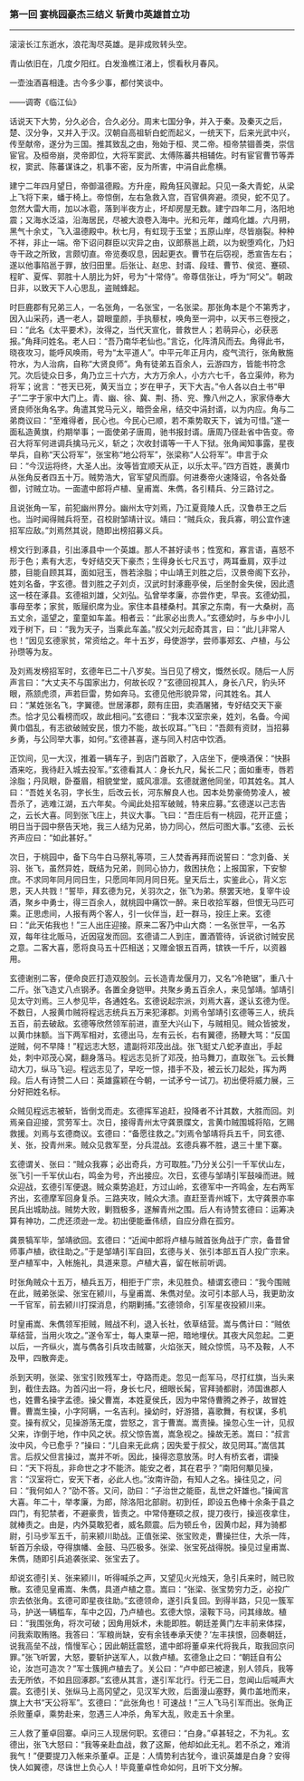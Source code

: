 ### 第一回 宴桃园豪杰三结义 斩黄巾英雄首立功
---

滚滚长江东逝水，浪花淘尽英雄。是非成败转头空。  

青山依旧在，几度夕阳红。白发渔樵江渚上，惯看秋月春风。  

一壶浊酒喜相逢。古今多少事，都付笑谈中。  

——调寄《临江仙》  

  

话说天下大势，分久必合，合久必分。周末七国分争，并入于秦。及秦灭之后，楚、汉分争，又并入于汉。汉朝自高祖斩白蛇而起义，一统天下，后来光武中兴，传至献帝，遂分为三国。推其致乱之由，殆始于桓、灵二帝。桓帝禁锢善类，崇信宦官。及桓帝崩，灵帝即位，大将军窦武、太傅陈蕃共相辅佐。时有宦官曹节等弄权，窦武、陈蕃谋诛之，机事不密，反为所害，中涓自此愈横。  

建宁二年四月望日，帝御温德殿。方升座，殿角狂风骤起。只见一条大青蛇，从梁上飞将下来，蟠于椅上。帝惊倒，左右急救入宫，百官俱奔避。须臾，蛇不见了。忽然大雷大雨，加以冰雹，落到半夜方止，坏却房屋无数。建宁四年二月，洛阳地震；又海水泛溢，沿海居民，尽被大浪卷入海中。光和元年，雌鸡化雄。六月朔，黑气十余丈，飞入温德殿中。秋七月，有虹现于玉堂；五原山岸，尽皆崩裂。种种不祥，非止一端。帝下诏问群臣以灾异之由，议郎蔡邕上疏，以为蜺堕鸡化，乃妇寺干政之所致，言颇切直。帝览奏叹息，因起更衣。曹节在后窃视，悉宣告左右；遂以他事陷邕于罪，放归田里。后张让、赵忠、封谞、段珪、曹节、侯览、蹇硕、程旷、夏恽、郭胜十人朋比为奸，号为“十常侍”。帝尊信张让，呼为“阿父”。朝政日非，以致天下人心思乱，盗贼蜂起。  

时巨鹿郡有兄弟三人，一名张角，一名张宝，一名张梁。那张角本是个不第秀才，因入山采药，遇一老人，碧眼童颜，手执藜杖，唤角至一洞中，以天书三卷授之，曰：“此名《太平要术》，汝得之，当代天宣化，普救世人；若萌异心，必获恶报。”角拜问姓名。老人曰：“吾乃南华老仙也。”言讫，化阵清风而去。角得此书，晓夜攻习，能呼风唤雨，号为“太平道人”。中平元年正月内，疫气流行，张角散施符水，为人治病，自称“大贤良师”。角有徒弟五百余人，云游四方，皆能书符念咒。次后徒众日多，角乃立三十六方，大方万余人，小方六七千，各立渠帅，称为将军；讹言：“苍天已死，黄天当立；岁在甲子，天下大吉。”令人各以白土书“甲子”二字于家中大门上。青、幽、徐、冀、荆、扬、兖、豫八州之人，家家侍奉大贤良师张角名字。角遣其党马元义，暗赍金帛，结交中涓封谞，以为内应。角与二弟商议曰：“至难得者，民心也。今民心已顺，若不乘势取天下，诚为可惜。”遂一面私造黄旗，约期举事；一面使弟子唐周，驰书报封谞。唐周乃径赴省中告变。帝召大将军何进调兵擒马元义，斩之；次收封谞等一干人下狱。张角闻知事露，星夜举兵，自称“天公将军”，张宝称“地公将军”，张梁称“人公将军”。申言于众曰：“今汉运将终，大圣人出。汝等皆宜顺天从正，以乐太平。”四方百姓，裹黄巾从张角反者四五十万。贼势浩大，官军望风而靡。何进奏帝火速降诏，令各处备御，讨贼立功。一面遣中郎将卢植、皇甫嵩、朱儁，各引精兵、分三路讨之。  

且说张角一军，前犯幽州界分。幽州太守刘焉，乃江夏竟陵人氏，汉鲁恭王之后也。当时闻得贼兵将至，召校尉邹靖计议。靖曰：“贼兵众，我兵寡，明公宜作速招军应敌。”刘焉然其说，随即出榜招募义兵。  

榜文行到涿县，引出涿县中一个英雄。那人不甚好读书；性宽和，寡言语，喜怒不形于色；素有大志，专好结交天下豪杰；生得身长七尺五寸，两耳垂肩，双手过膝，目能自顾其耳，面如冠玉，唇若涂脂；中山靖王刘胜之后，汉景帝阁下玄孙，姓刘名备，字玄德。昔刘胜之子刘贞，汉武时封涿鹿亭侯，后坐酎金失侯，因此遗这一枝在涿县。玄德祖刘雄，父刘弘。弘曾举孝廉，亦尝作吏，早丧。玄德幼孤，事母至孝；家贫，贩屦织席为业。家住本县楼桑村。其家之东南，有一大桑树，高五丈余，遥望之，童童如车盖。相者云：“此家必出贵人。”玄德幼时，与乡中小儿戏于树下，曰：“我为天子，当乘此车盖。”叔父刘元起奇其言，曰：“此儿非常人也！”因见玄德家贫，常资给之。年十五岁，母使游学，尝师事郑玄、卢植，与公孙瓒等为友。  

及刘焉发榜招军时，玄德年已二十八岁矣。当日见了榜文，慨然长叹。随后一人厉声言曰：“大丈夫不与国家出力，何故长叹？”玄德回视其人，身长八尺，豹头环眼，燕颔虎须，声若巨雷，势如奔马。玄德见他形貌异常，问其姓名。其人曰：“某姓张名飞，字翼德。世居涿郡，颇有庄田，卖酒屠猪，专好结交天下豪杰。恰才见公看榜而叹，故此相问。”玄德曰：“我本汉室宗亲，姓刘，名备。今闻黄巾倡乱，有志欲破贼安民，恨力不能，故长叹耳。”飞曰：“吾颇有资财，当招募乡勇，与公同举大事，如何。”玄德甚喜，遂与同入村店中饮酒。  

正饮间，见一大汉，推着一辆车子，到店门首歇了，入店坐下，便唤酒保：“快斟酒来吃，我待赶入城去投军。”玄德看其人：身长九尺，髯长二尺；面如重枣，唇若涂脂；丹凤眼，卧蚕眉，相貌堂堂，威风凛凛。玄德就邀他同坐，叩其姓名。其人曰：“吾姓关名羽，字长生，后改云长，河东解良人也。因本处势豪倚势凌人，被吾杀了，逃难江湖，五六年矣。今闻此处招军破贼，特来应募。”玄德遂以己志告之，云长大喜。同到张飞庄上，共议大事。飞曰：“吾庄后有一桃园，花开正盛；明日当于园中祭告天地，我三人结为兄弟，协力同心，然后可图大事。”玄德、云长齐声应曰：“如此甚好。”  

次日，于桃园中，备下乌牛白马祭礼等项，三人焚香再拜而说誓曰：“念刘备、关羽、张飞，虽然异姓，既结为兄弟，则同心协力，救困扶危；上报国家，下安黎庶。不求同年同月同日生，只愿同年同月同日死。皇天后土，实鉴此心，背义忘恩，天人共戮！”誓毕，拜玄德为兄，关羽次之，张飞为弟。祭罢天地，复宰牛设酒，聚乡中勇士，得三百余人，就桃园中痛饮一醉。来日收拾军器，但恨无马匹可乘。正思虑间，人报有两个客人，引一伙伴当，赶一群马，投庄上来。玄德曰：“此天佑我也！”三人出庄迎接。原来二客乃中山大商：一名张世平，一名苏双，每年往北贩马，近因寇发而回。玄德请二人到庄，置酒管待，诉说欲讨贼安民之意。二客大喜，愿将良马五十匹相送；又赠金银五百两，镔铁一千斤，以资器用。  

玄德谢别二客，便命良匠打造双股剑。云长造青龙偃月刀，又名“冷艳锯”，重八十二斤。张飞造丈八点钢矛。各置全身铠甲。共聚乡勇五百余人，来见邹靖。邹靖引见太守刘焉。三人参见毕，各通姓名。玄德说起宗派，刘焉大喜，遂认玄德为侄。不数日，人报黄巾贼将程远志统兵五万来犯涿郡。刘焉令邹靖引玄德等三人，统兵五百，前去破敌。玄德等欣然领军前进，直至大兴山下，与贼相见。贼众皆披发，以黄巾抹额。当下两军相对，玄德出马，左有云长，右有翼德，扬鞭大骂：“反国逆贼，何不早降！”程远志大怒，遣副将邓茂出战。张飞挺丈八蛇矛直出，手起处，刺中邓茂心窝，翻身落马。程远志见折了邓茂，拍马舞刀，直取张飞。云长舞动大刀，纵马飞迎。程远志见了，早吃一惊，措手不及，被云长刀起处，挥为两段。后人有诗赞二人曰：英雄露颖在今朝，一试矛兮一试刀。初出便将威力展，三分好把姓名标。  

众贼见程远志被斩，皆倒戈而走。玄德挥军追赶，投降者不计其数，大胜而回。刘焉亲自迎接，赏劳军士。次日，接得青州太守龚景牒文，言黄巾贼围城将陷，乞赐救援。刘焉与玄德商议。玄德曰：“备愿往救之。”刘焉令邹靖将兵五千，同玄德、关、张，投青州来。贼众见救军至，分兵混战。玄德兵寡不胜，退三十里下寨。  

玄德谓关、张曰：“贼众我寡；必出奇兵，方可取胜。”乃分关公引一千军伏山左，张飞引一千军伏山右，鸣金为号，齐出接应。次日，玄德与邹靖引军鼓噪而进。贼众迎战，玄德引军便退。贼众乘势追赶，方过山岭，玄德军中一齐鸣金，左右两军齐出，玄德摩军回身复杀。三路夹攻，贼众大溃。直赶至青州城下，太守龚景亦率民兵出城助战。贼势大败，剿戮极多，遂解青州之围。后人有诗赞玄德曰：运筹决算有神功，二虎还须逊一龙。初出便能垂伟绩，自应分鼎在孤穷。  

龚景犒军毕，邹靖欲回。玄德曰：“近闻中郎将卢植与贼首张角战于广宗，备昔曾师事卢植，欲往助之。”于是邹靖引军自回，玄德与关、张引本部五百人投广宗来。至卢植军中，入帐施礼，具道来意。卢植大喜，留在帐前听调。  

时张角贼众十五万，植兵五万，相拒于广宗，未见胜负。植谓玄德曰：“我今围贼在此，贼弟张梁、张宝在颍川，与皇甫嵩、朱儁对垒。汝可引本部人马，我更助汝一千官军，前去颍川打探消息，约期剿捕。”玄德领命，引军星夜投颍川来。  

时皇甫嵩、朱儁领军拒贼，贼战不利，退入长社，依草结营。嵩与儁计曰：“贼依草结营，当用火攻之。”遂令军士，每人束草一把，暗地埋伏。其夜大风忽起。二更以后，一齐纵火，嵩与儁各引兵攻击贼寨，火焰张天，贼众惊慌，马不及鞍，人不及甲，四散奔走。  

杀到天明，张梁、张宝引败残军士，夺路而走。忽见一彪军马，尽打红旗，当头来到，截住去路。为首闪出一将，身长七尺，细眼长髯，官拜骑都尉，沛国谯郡人也，姓曹名操字孟德。操父曹嵩，本姓夏侯氏，因为中常侍曹腾之养子，故冒姓曹。曹嵩生操，小字阿瞒，一名吉利。操幼时，好游猎，喜歌舞，有权谋，多机变。操有叔父，见操游荡无度，尝怒之，言于曹嵩。嵩责操。操忽心生一计，见叔父来，诈倒于地，作中风之状。叔父惊告嵩，嵩急视之。操故无恙。嵩曰：“叔言汝中风，今已愈乎？”操曰：“儿自来无此病；因失爱于叔父，故见罔耳。”嵩信其言。后叔父但言操过，嵩并不听。因此，操得恣意放荡。时人有桥玄者，谓操曰：“天下将乱，非命世之才不能济。能安之者，其在君乎？”南阳何顒见操，言：“汉室将亡，安天下者，必此人也。”汝南许劭，有知人之名。操往见之，问曰：“我何如人？”劭不答。又问，劭曰：“子治世之能臣，乱世之奸雄也。”操闻言大喜。年二十，举孝廉，为郎，除洛阳北部尉。初到任，即设五色棒十余条于县之四门，有犯禁者，不避豪贵，皆责之。中常侍蹇硕之叔，提刀夜行，操巡夜拿住，就棒责之。由是，内外莫敢犯者，威名颇震。后为顿丘令，因黄巾起，拜为骑都尉，引马步军五千，前来颍川助战。正值张梁、张宝败走，曹操拦住，大杀一阵，斩首万余级，夺得旗幡、金鼓、马匹极多。张梁、张宝死战得脱。操见过皇甫嵩、朱儁，随即引兵追袭张梁、张宝去了。  

却说玄德引关、张来颍川，听得喊杀之声，又望见火光烛天，急引兵来时，贼已败散。玄德见皇甫嵩、朱儁，具道卢植之意。嵩曰：“张梁、张宝势穷力乏，必投广宗去依张角。玄德可即星夜往助。”玄德领命，遂引兵复回。到得半路，只见一簇军马，护送一辆槛车，车中之囚，乃卢植也。玄德大惊，滚鞍下马，问其缘故。植曰：“我围张角，将次可破；因角用妖术，未能即胜。朝廷差黄门左丰前来体探，问我索取贿赂。我答曰：‘军粮尚缺，安有余钱奉承天使？’左丰挟恨，回奏朝廷，说我高垒不战，惰慢军心；因此朝廷震怒，遣中郎将董卓来代将我兵，取我回京问罪。”张飞听罢，大怒，要斩护送军人，以救卢植。玄德急止之曰：“朝廷自有公论，汝岂可造次？”军士簇拥卢植去了。关公曰：“卢中郎已被逮，别人领兵，我等去无所依，不如且回涿郡。”玄德从其言，遂引军北行。行无二日，忽闻山后喊声大震。玄德引关、张纵马上高冈望之，见汉军大败，后面漫山塞野，黄巾盖地而来，旗上大书“天公将军”。玄德曰：“此张角也！可速战！”三人飞马引军而出。张角正杀败董卓，乘势赴来，忽遇三人冲杀，角军大乱，败走五十余里。  

三人救了董卓回寨。卓问三人现居何职。玄德曰：“白身。”卓甚轻之，不为礼。玄德出，张飞大怒曰：“我等亲赴血战，救了这厮，他却如此无礼。若不杀之，难消我气！”便要提刀入帐来杀董卓。正是：人情势利古犹今，谁识英雄是白身？安得快人如翼德，尽诛世上负心人！毕竟董卓性命如何，且听下文分解。  
